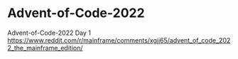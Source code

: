 # Advent-of-Code-2022
Advent-of-Code-2022
Day 1 
https://www.reddit.com/r/mainframe/comments/xgjj65/advent_of_code_2022_the_mainframe_edition/